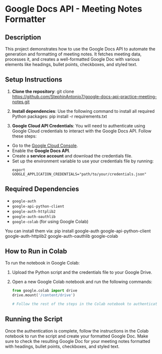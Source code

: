 # Google Docs API - Meeting Notes Formatter

## Description
This project demonstrates how to use the Google Docs API to automate the generation and formatting of meeting notes. It fetches meeting data, processes it, and creates a well-formatted Google Doc with various elements like headings, bullet points, checkboxes, and styled text.

## Setup Instructions
1. **Clone the repository**:
git clone https://github.com/StephinAntonio7/google-docs-api-practice-meeting-notes.git

2. **Install dependencies**:
Use the following command to install all required Python packages:
pip install -r requirements.txt

3. **Google Cloud API Credentials**:
You will need to authenticate using Google Cloud credentials to interact with the Google Docs API. Follow these steps:
- Go to the [Google Cloud Console](https://console.cloud.google.com/).
- Enable the **Google Docs API**.
- Create a **service account** and download the credentials file.
- Set up the environment variable to use your credentials file by running:
  ```
  export GOOGLE_APPLICATION_CREDENTIALS="path/to/your/credentials.json"
  ```

## Required Dependencies
- `google-auth`
- `google-api-python-client`
- `google-auth-httplib2`
- `google-auth-oauthlib`
- `google-colab` (for using Google Colab)

You can install them via:
pip install google-auth google-api-python-client google-auth-httplib2 google-auth-oauthlib google-colab

## How to Run in Colab
To run the notebook in Google Colab:
1. Upload the Python script and the credentials file to your Google Drive.
2. Open a new Google Colab notebook and run the following commands:

   ```python
   from google.colab import drive
   drive.mount('/content/drive')

   # Follow the rest of the steps in the Colab notebook to authenticate and run the code

## Running the Script
Once the authentication is complete, follow the instructions in the Colab notebook to run the script and create your formatted Google Doc. Make sure to check the resulting Google Doc for your meeting notes formatted with headings, bullet points, checkboxes, and styled text.
